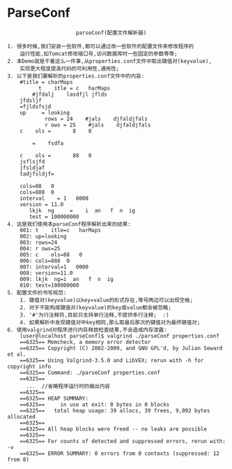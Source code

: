 # ParseConf
                          parseConf(配置文件解析器)

    1. 很多时候,我们安装一些软件,都可以通过改一些软件的配置文件来修改程序的
        运行性能,如Tomcat修改端口号,访问数据库时一些固定的参数等等;
    2. 本Demo就是干着这么一件事,从properties.conf文件中取出键值对(keyvalue),
        实现更大程度提高代码的可利用性,通用性;    
    3. 以下是我们要解析的properties.conf文件中的内容:
        #title = charMaps
              t    itle = c   harMaps
            #jfdalj    lasdfjl jflds
        jfdsljf
        =fjldsfsjd
        up     = looking
                rows = 24    #jals    djfaldjfals
                r ows = 25    #jals    djfaldjfals
        c    ols =       8    0
        
            =    fsdfa
        
        c    ols =       88   0
        jsflsjfd
        jfsldjaf
        tadjfsldjf=
        
        cols=88   0
        cols=888  0
        interval    = 1   0000
        version = 11.0
           lkjk  ng     =    i  an   f  n  ig
           test = 100000000     
    4. 这是我们使用本parseConf程序解析出来的结果:
        001: t    itle=c   harMaps
        002: up=looking
        003: rows=24
        004: r ows=25
        005: c    ols=88   0
        006: cols=888  0
        007: interval=1   0000
        008: version=11.0
        009: lkjk  ng=i  an   f  n  ig
        010: test=100000000
    5. 配置文件的书写规范:
        1. 键值对(keyvalue)以key=value的形式存在,等号两边可以出现空格;
        2. 对于不能构成键值对(keyvalue)的key或value都会被忽略;
        3. '#'为行注释符,目前只支持单行注释,不提供多行注释;  :)
        4. 如果解析中发现键值对中key相同,那么取最后那次的键值对为最终键值对;
    6. 使用valgrind对程序进行内存释放检查结果,不会造成内存泄露:
        [user@localhost parseConf]$ valgrind ./parseConf properties.conf 
        ==6325== Memcheck, a memory error detector
        ==6325== Copyright (C) 2002-2009, and GNU GPL'd, by Julian Seward et al.
        ==6325== Using Valgrind-3.5.0 and LibVEX; rerun with -h for copyright info
        ==6325== Command: ./parseConf properties.conf
        ==6325== 
          ...  //省略程序运行时的输出内容
        ==6325== 
        ==6325== HEAP SUMMARY:
        ==6325==     in use at exit: 0 bytes in 0 blocks
        ==6325==   total heap usage: 39 allocs, 39 frees, 9,092 bytes allocated
        ==6325== 
        ==6325== All heap blocks were freed -- no leaks are possible
        ==6325== 
        ==6325== For counts of detected and suppressed errors, rerun with: -v
        ==6325== ERROR SUMMARY: 0 errors from 0 contexts (suppressed: 12 from 8)

